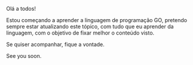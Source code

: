 Olá a todos!

Estou começando a aprender a linguagem de programação GO, pretendo sempre estar atualizando este tópico, com tudo que eu aprender da linguagem, com o objetivo de 
fixar melhor o conteúdo visto.

Se quiser acompanhar, fique a vontade.


See you soon.
